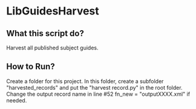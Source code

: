 # LibGuidesHarvest

## What this script do?
Harvest all published subject guides.


## How to Run?
Create a folder for this project. In this folder, create a subfolder "harvested_records" and put the "harvest record.py" in the root folder. Change the output record name in line #52 fn_new = "outputXXXX.xml" if needed.
